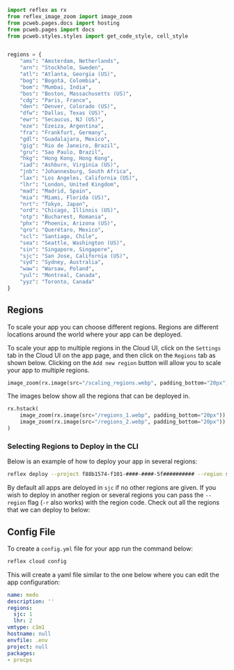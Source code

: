 ```python exec
import reflex as rx
from reflex_image_zoom import image_zoom
from pcweb.pages.docs import hosting 
from pcweb.pages import docs
from pcweb.styles.styles import get_code_style, cell_style


regions = {
    "ams": "Amsterdam, Netherlands",
    "arn": "Stockholm, Sweden",
    "atl": "Atlanta, Georgia (US)",
    "bog": "Bogotá, Colombia",
    "bom": "Mumbai, India",
    "bos": "Boston, Massachusetts (US)",
    "cdg": "Paris, France",
    "den": "Denver, Colorado (US)",
    "dfw": "Dallas, Texas (US)",
    "ewr": "Secaucus, NJ (US)",
    "eze": "Ezeiza, Argentina",
    "fra": "Frankfurt, Germany",
    "gdl": "Guadalajara, Mexico",
    "gig": "Rio de Janeiro, Brazil",
    "gru": "Sao Paulo, Brazil",
    "hkg": "Hong Kong, Hong Kong",
    "iad": "Ashburn, Virginia (US)",
    "jnb": "Johannesburg, South Africa",
    "lax": "Los Angeles, California (US)",
    "lhr": "London, United Kingdom",
    "mad": "Madrid, Spain",
    "mia": "Miami, Florida (US)",
    "nrt": "Tokyo, Japan",
    "ord": "Chicago, Illinois (US)",
    "otp": "Bucharest, Romania",
    "phx": "Phoenix, Arizona (US)",
    "qro": "Querétaro, Mexico",
    "scl": "Santiago, Chile",
    "sea": "Seattle, Washington (US)",
    "sin": "Singapore, Singapore",
    "sjc": "San Jose, California (US)",
    "syd": "Sydney, Australia",
    "waw": "Warsaw, Poland",
    "yul": "Montreal, Canada",
    "yyz": "Toronto, Canada"
}


```

## Regions

To scale your app you can choose different regions. Regions are different locations around the world where your app can be deployed. 

To scale your app to multiple regions in the Cloud UI, click on the `Settings` tab in the Cloud UI on the app page, and then click on the `Regions` tab as shown below. Clicking on the `Add new region` button will allow you to scale your app to multiple regions.

```python eval
image_zoom(rx.image(src="/scaling_regions.webp", padding_bottom="20px"))
```

The images below show all the regions that can be deployed in.

```python eval
rx.hstack(
    image_zoom(rx.image(src="/regions_1.webp", padding_bottom="20px")),
    image_zoom(rx.image(src="/regions_2.webp", padding_bottom="20px")),
)
```

### Selecting Regions to Deploy in the CLI

Below is an example of how to deploy your app in several regions:

```bash
reflex deploy --project f88b1574-f101-####-####-5f########## --region sjc --region iad
```

By default all apps are deloyed in `sjc` if no other regions are given. If you wish to deploy in another region or several regions you can pass the `--region` flag (`-r` also works) with the region code. Check out all the regions that we can deploy to below:


## Config File

To create a `config.yml` file for your app run the command below:

```bash
reflex cloud config
```

This will create a yaml file similar to the one below where you can edit the app configuration:

```yaml
name: medo
description: ''
regions:
  sjc: 1
  lhr: 2
vmtype: c1m1
hostname: null
envfile: .env
project: null
packages:
- procps
```

